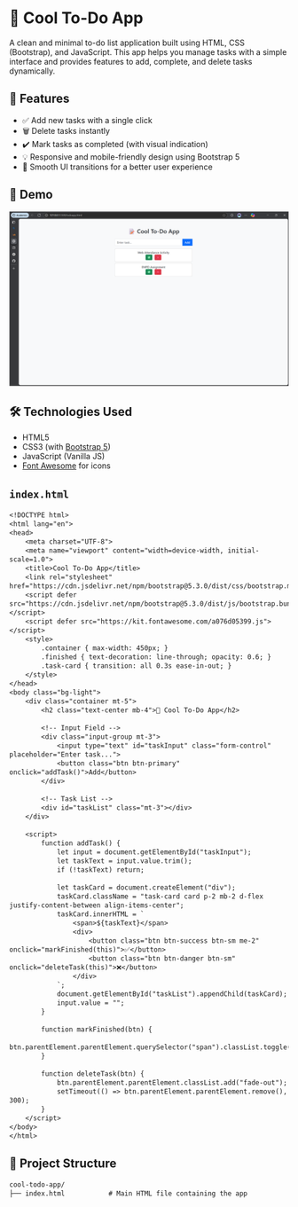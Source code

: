 # 📝 Cool To-Do App

A clean and minimal to-do list application built using HTML, CSS (Bootstrap), and JavaScript. This app helps you manage tasks with a simple interface and provides features to add, complete, and delete tasks dynamically.

## 🚀 Features

- ✅ Add new tasks with a single click
- 🗑️ Delete tasks instantly
- ✔️ Mark tasks as completed (with visual indication)
- 💡 Responsive and mobile-friendly design using Bootstrap 5
- 🎨 Smooth UI transitions for a better user experience

## 📸 Demo
![Screenshot](screenshot.png)

## 🛠️ Technologies Used

- HTML5
- CSS3 (with [Bootstrap 5](https://getbootstrap.com/))
- JavaScript (Vanilla JS)
- [Font Awesome](https://fontawesome.com/) for icons

## `index.html`
```
<!DOCTYPE html>
<html lang="en">
<head>
    <meta charset="UTF-8">
    <meta name="viewport" content="width=device-width, initial-scale=1.0">
    <title>Cool To-Do App</title>
    <link rel="stylesheet" href="https://cdn.jsdelivr.net/npm/bootstrap@5.3.0/dist/css/bootstrap.min.css">
    <script defer src="https://cdn.jsdelivr.net/npm/bootstrap@5.3.0/dist/js/bootstrap.bundle.min.js"></script>
    <script defer src="https://kit.fontawesome.com/a076d05399.js"></script>
    <style>
        .container { max-width: 450px; }
        .finished { text-decoration: line-through; opacity: 0.6; }
        .task-card { transition: all 0.3s ease-in-out; }
    </style>
</head>
<body class="bg-light">
    <div class="container mt-5">
        <h2 class="text-center mb-4">📝 Cool To-Do App</h2>

        <!-- Input Field -->
        <div class="input-group mt-3">
            <input type="text" id="taskInput" class="form-control" placeholder="Enter task...">
            <button class="btn btn-primary" onclick="addTask()">Add</button>
        </div>

        <!-- Task List -->
        <div id="taskList" class="mt-3"></div>
    </div>

    <script>
        function addTask() {
            let input = document.getElementById("taskInput");
            let taskText = input.value.trim();
            if (!taskText) return;

            let taskCard = document.createElement("div");
            taskCard.className = "task-card card p-2 mb-2 d-flex justify-content-between align-items-center";
            taskCard.innerHTML = `
                <span>${taskText}</span>
                <div>
                    <button class="btn btn-success btn-sm me-2" onclick="markFinished(this)">✅</button>
                    <button class="btn btn-danger btn-sm" onclick="deleteTask(this)">❌</button>
                </div>
            `;
            document.getElementById("taskList").appendChild(taskCard);
            input.value = "";
        }

        function markFinished(btn) {
            btn.parentElement.parentElement.querySelector("span").classList.toggle("finished");
        }

        function deleteTask(btn) {
            btn.parentElement.parentElement.classList.add("fade-out");
            setTimeout(() => btn.parentElement.parentElement.remove(), 300);
        }
    </script>
</body>
</html>
```
## 📂 Project Structure

```plaintext
cool-todo-app/
├── index.html           # Main HTML file containing the app
